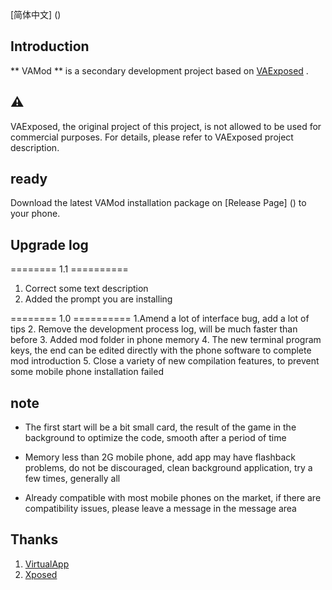 [简体中文] ()


Introduction
-----
** VAMod ** is a secondary development project based on [VAExposed](https://github.com/android-hacker/VAExposed) .


⚠️
-------
VAExposed, the original project of this project, is not allowed to be used for commercial purposes. For details, please refer to VAExposed project description.


ready
----------
Download the latest VAMod installation package on [Release Page] () to your phone.


Upgrade log
-----------
======== 1.1 ==========
1. Correct some text description
2. Added the prompt you are installing

======== 1.0 ==========
1.Amend a lot of interface bug, add a lot of tips
2. Remove the development process log, will be much faster than before
3. Added mod folder in phone memory
4. The new terminal program keys, the end can be edited directly with the phone software to complete mod introduction
5. Close a variety of new compilation features, to prevent some mobile phone installation failed


note
-----------
* The first start will be a bit small card, the result of the game in the background to optimize the code, smooth after a period of time

* Memory less than 2G mobile phone, add app may have flashback problems, do not be discouraged, clean background application, try a few times, generally all

* Already compatible with most mobile phones on the market, if there are compatibility issues, please leave a message in the message area


Thanks
------

1. [VirtualApp](https://github.com/asLody/VirtualApp)
2. [Xposed](https://github.com/rovo89/Xposed)
